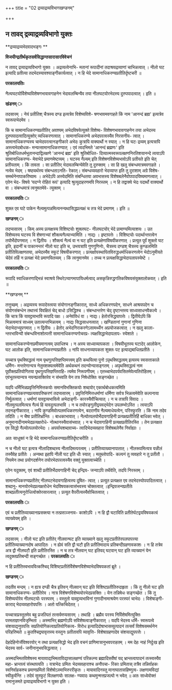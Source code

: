 +++
title = "02 द्रव्याद्रव्यविभागखण्डनम्"

+++


## न तावद् द्रव्याद्रव्यविभागो युक्तः

**द्रव्याद्रव्यभेदवादभङ्गः **

**विजयीन्द्रतीर्थकृतसर्वसिद्धान्तसारासारविवेचनं**

न तावद् द्रव्याद्रव्यविभागो युक्तः । अद्रव्यत्वेनाभि- मतानां रूपादीनां तदाश्रयद्रव्याणां चाभिन्नत्वात् । नीलो घट इत्यादि प्रतीत्या तदभेदस्यावश्याङ्गीकार्यत्वात् । न हि भेदे सामानाधिकरण्यप्रतीतिर्दृष्टचरी ॥

**परकालयतिःः**

नैल्यघटयोर्विशेष्यविशेषणभावावगाहनेन भेदावलम्बिन्यैव तया नीलघटयोरभेदस्य दुरुपपादत्वात् । इति ॥

**खंडनम् ः**

तदसारम् । नेयं प्रतीतिश् चैत्रस्य दण्ड इत्यत्रेव विशेष्यविशे- षणभावमवगाहते किं नाम 'आनन्दं ब्रह्म' इत्यत्रेव स्वरूपाभेदमेव ।

किं च सामानाधिकरण्यप्रतीतिर् अवश्यम् अभेदविषयेत्युक्ते विशेष्य- विशेषणभावावगाहनेन तया अभेदस्य दुरुपपादत्वादित्युक्तेर् व्यधिकरणत्वात् । सामानाधिकरण्ये अभेदपरत्वस्यैव निरसनीय- त्वात् । सामानाधिकरण्यस्य चाभेदपरत्वानङ्गीकारे अभेदः कुत्रापि वाक्यार्थो न स्यात् । न हि घटः द्रव्यम् इत्यत्रापि अस्त्यभेदबोधक- मन्यत्सामानाधिकरण्यात् । एवं त्वदभिमते 'आनन्दं ब्रह्मणः' इति श्रुतिबोधितधर्मभूतानन्दाद्विलक्षणे 'आनन्दं ब्रह्म' इति श्रुतिबोधित- दिव्यात्मस्वरूपलक्षणनिरतिशयानन्दे त्वयाऽपि सामानाधिकरण्य- मेवाभेदे प्रमाणमेष्टव्यम् । घटस्य नैल्यम् इति विशेषणविशेष्यभावोऽपि प्रतीयते इति चेत् प्रतीयताम् । किं तावता । सा प्रतीतिर् भेदावलम्बिन्येवेति तु दुरुक्तम् । सा हि खलु संबन्धमात्रमवगाहते । नत्वेव भेदम् । षष्ठ्यर्थस्य संबन्धताऽनति- रेकात्। संबन्धव्यवहारो भेदव्याप्त इति तु दुराशाम् अग्रे विशेष- समर्थनेनापाकरिष्यामः । अभेदेऽपि अस्येदमिति संबन्धितया अवभासस्य विशेषबलेनैवोपपादयिष्यमाणत्वात् । एतेन भेद- विषये ‘यदग्ने रोहितं रूपं' इत्यादि श्रुत्युदाहरणमपि निरस्तम् । न हि तद्वाक्ये भेदः पदार्थो वाक्यार्थो वा । संबन्धमात्रं त्वनुमतमेवे- त्युक्तम् ।

**परकालयतिः ः**

शुक्ल एव घटे पाकेन नैल्यमुत्पन्नमित्यनन्यथासिद्धप्रत्यक्षं च तत्र भेदे प्रमाणम् । इति ॥

**खण्डनम् ः**

तदप्यसारम् । किम् अस्य प्रत्यक्षस्य विशिष्टयोः शुक्लघट- नीलघटयोर् भेदे प्रामाण्यमित्याशयः । उत विशेष्यस्य घटस्य वि शेषणाभ्यां शौक्ल्यनैल्याभ्यामिति । नाद्यः । इष्टापत्तेः । विशिष्टयोः पदार्थान्तरत्वेन तयोर्भेदोपगमात् । न द्वितीयः । शौक्ल्यं नैल्यं वा न घट इति प्रत्यक्षेणाविषयीकरणात् । प्रत्युत पूर्वं शुक्लो घट इति, इदानीं च पाकानन्तरं नीलो घट इति च, उभयत्रापि गुणगुणिनोः, चैत्रस्य दण्डश् चैत्रस्य कुण्डलमिति प्रतीतिविलक्षणतया, अभेदस्यैव स्फुटं विषयीकरणात् । प्रत्यक्षोपस्थापितविरुद्धधर्माधिकरणत्वेन भेदोऽनुमीयते चेदेवं तर्हि न प्रत्यक्षं भेदे प्रमाणयितव्यम् । किं त्वनुमानमेव । तच्च न प्रत्यक्षसिद्धाभेदापलापस्येष्टे ।

**परकालयतिः ः**

रूपादि स्वाधिकरणाद्भिन्नं स्वाश्रये स्थिरेऽप्यागमापायिधर्मत्वाद् असकृन्निरुद्धगतिकविषयसंयुक्तालोकवत् । इति ॥

**खण्डनम् **

तत्तुच्छम् । अद्रव्यस्य रूपादेस्त्वया संयोगानङ्गीकारात्, साध्ये अधिकरणपदेन, साधने आश्रयपदेन च संयोगसंबन्धेन तथात्त्वं विवक्षितं चेद् बाधो ऽसिद्धिश्च । संबन्धान्तरेण चेद् दृष्टान्तस्य साध्यसाधनवैकल्ये । किं चात्र किं यावद्द्रव्यभावि रूपादि पक्षः । अनेवंविधं वा । नाद्यः। हेतोरसिद्ध्यापत्तेः । द्वितीयेऽपि किं भिन्नत्वमात्रं साध्यम् उतात्यन्तभिन्नत्वम् । नाद्यः सिद्धसाधनत्वात् । खण्डितानां गुणानां गुणिना भेदाभेदाभ्युपगमात् । न द्वितीयः । हेतोर् अभेदनिराकरणेऽसामर्थ्येन अप्रयोजकत्वात् । न खलु काला- न्तरभाविन्यौ संबन्धविनाशोत्पत्ती सामानाधिकरण्यगोचरप्र- त्यक्षसिद्धाभेदापलाप- स्येशाते ।

सामानाधिकरण्येनाप्रमीयमानत्वम् उपाधिश्च । न अस्य साध्याव्यापकता । विषयीभूतस्य घटादेर् आलोकेन, घट आलोक इति, सामानाधिकरण्याप्रतीतेः ॥ नापि साधनाव्यापकता शुक्लः पट इत्याद्यबाधितप्रतीतेः ।

यच्चात्र पृथक्सिद्धत्वं नाम पृथगुत्पत्तिज्ञप्तिमत्त्वम् इति कथयित्वा पुनो ऽपृथक्सिद्धत्वम् इत्यस्य स्वसत्ताकाले धर्मिण- मन्तरेणान्यत्र नेतुमशक्यत्वमेवेति अर्थकथनं तदन्योन्यासङ्गतम् । अपृथक्सिद्धत्वं नाम पूर्वोक्तप्रतियोगितया पृथगुत्पत्तिज्ञप्तिराहि- त्यमेव निरूपणीयम् । एतच्चाभेदपर्यवसितमेवेत्यतिरोहितम् । एवंभूतस्यान्यत्र नयनप्रसक्तिरेव न संभवति येन तत्र निषेधोक्तिः सङ्गच्छेत ।

यदपि धर्मिभिन्नप्रवृत्तिनिमित्तकयोः समानविभक्तिकयोः शब्दयोर् एकार्थबोधकत्वमिति सामानाधिकरण्यप्रत्ययपरिष्करणं तदप्यसारम् । प्रवृत्तिनिमित्तधर्माणां धर्मिणा सर्वत्र भिन्नत्वमेवेति कल्पनाया निर्मूलत्वात् । धर्माणां यावद्द्रव्यभावित्वे अभेदाङ्गी- कारस्यैवौचित्यात् । न च तत्रापि विवादः । नीलमुत्पलमित्यत्र नैल्यं हि यावदुत्पलभावि । न च तयोरङ्गुलीद्वयवद्भेदेन उपलम्भोऽस्ति । त्वयाऽपि तदनङ्गीकारात् । नापि कुण्डमिवोत्पलमधिकरणत्वेन, बदराणीव नैल्यमाधेयत्वेन, परिस्फुरति । किं नाम तदेव तदिति । न चैषा प्रतीतिर्भ्रान्तिः । बाधकाभावात् । नैल्योत्पलयोर्भेदावगाहिनी प्रत्यक्षप्रतीतिर्हि बाधिका भवेत् । अनुमानादीनामभेदप्रत्यक्षरोधे- नोत्थानस्यैवासंभवात् । न च भेदावगाहिनी प्रत्यक्षप्रतीतिरस्ति । तेन प्रत्यक्षत एव सिद्धो नैल्योत्पलयोरभेदः । अपर्यायशब्दवाच्य- त्वादिभेदव्यवहारा विशेषबलेनैव निर्वाह्याः ।

अतः साधूक्तं न हि भेदे सामानाधिकरण्यप्रतीतिर्दृष्टचरीति ॥

न च नीलो घट इत्यत्र नीलादिशब्दस्य नीलादिमत्परत्वम् । प्रतीतिव्याख्यानापातात् । नीलरूपमित्यत्र यन्नीलं तस्यैवेह प्रतीतेः । अन्यथा इहापि नीली घट इति धीः स्यात् । मतुब्लोपादि- कल्पनं तु व्यवहारे न तु प्रतीतौ । नियमेन तथा प्रयोगदर्शनेन तयोरभेदपरत्वस्यैव वक्तुं युक्तत्वाच्चेति ।

एतेन यदुक्तम्, एवं शाब्दी प्रतीतिर्भेदावगाहिनी चेद् इन्द्रिय- जन्याऽपि तथैवेति, तदपि निरस्तम् ।

सामानाधिकरण्यप्रतीतेर् नीलघटभेदावगाहित्वस्य दूषित- त्वात् । प्रत्युत प्रत्यक्षत एव तदभेदस्योपपादितत्वात् । शब्दानु- मानयोरभेदप्रत्यक्षरोधेन भेदविषयकत्वासंभवस्य चोक्तत्वात् ।इन्द्रियजन्यप्रतीतेः शाब्दप्रतीत्यनुरोधित्वोक्तेरसारत्वात् । प्रत्युत वैपरीत्यस्यैवोचितत्वात् ।

**परकालयतिः ः**

एवं च प्रतीतिव्याख्यानाप्रसक्त्या न तत्प्रसञ्जनाव- काशोऽपि । न हि द्वौ घटाविति प्रतीतेर्घटद्वयविषयकत्वं व्याख्येयम् इति ।

**खण्डनम् ः**

तदसारम् । नीलो घट इति प्रतीतेर् नीलवान्घट इति व्याख्याने खलु स्फुटप्रतीतेरपलपापत्त्या प्रतीतिव्याख्यानदोष आपादितः । न ह्येवं सति द्वौ घटौ इति प्रतीतिमादाय प्रतिबन्दीग्रहणावकाशः । न हि तत्रेव अत्र द्वौ नीलघटौ इति प्रतीतिरस्ति । न च तत्र नीलवान् घट इतिवद् घटवान् घट इति व्याख्यानं येन त्वदुक्तप्रतिबन्दी सङ्गच्छेत । **परकालयतिः ः**

न हि प्रतीतिस्वभाववित्कश्चिद् विशिष्टप्रतीतेर्विशेषणविशेष्याभेदविषयकतां ब्रूते ।

**खण्डनम् ः**

तदतीव मन्दम् । न ह्यत्र दण्डी चैत्र इतिवन् नीलवान् घट इति विशिष्टप्रतीतिरुदाहृता । किं तु नीलो घट इति सामानाधिकरण्य- प्रतीतिरेव । नात्र विशेषणविशेष्ययोरभेदप्रसक्तिः । येन तन्निषेधः सङ्गच्छेत । किं तु विशेष्ययोरेव नीलघटयोः परस्परम् । वस्तुतो यावद्द्रव्यभाविनां गुणादीनामाश्रयेण परस्परं चाभेदः । विशेषाङ्गी- काराद् भेदव्यवहारोपपत्तिः । अतो यत्किचिदेतत् ।

यच्चात्राप्रस्तुतमेव बहु प्रजल्पितं तत्सर्वमप्यसारम् । तथाहि । ब्रह्मैव परस्य निर्विशेषमित्युक्तिः परमताज्ञानविजृम्भिता । अस्माभिर् ब्रह्मणोऽपि सविशेषत्वाङ्गीकारात् । यदपि भेदस्य धर्मि- स्वरूपत्वे संशयाद्यनुपपत्तिः सप्रतियोगिकत्वाप्रतियोगिकत्व- विरोध इत्यादिदोषाभासव्युत्पादनं तत्सर्वं विशेषसमर्थनेन परिहरिष्यते ॥ कुतश्चिद्व्यावृत्तस्य वस्तुनः प्रतीतावपि व्यावृत्ति- विशेषाग्रहणादेव संशयाद्युपपत्तेः ।

देहदेहिनोर्जीवेश्वरयोर् न तथा प्रत्यक्षसिद्धो भेद इति वचनं प्राणिमात्रानुभवपराहतम् । मम देहः नाहं निर्दुःख इति भेदस्य सार्व- जनीनानुभवसिद्धत्वात् ।

अस्मदभिमतविशेषस्य मायावाद्यभिमताविद्यासालक्षण्यं परिकल्प्य ब्रह्मादिसर्वेषां यद् भ्रान्तत्वापादनं तत्स्वस्यैव महा- भ्रान्तत्वं संस्थापयति । यत्राभेदः प्रमितः भेदव्यवहाराश्च अनौपचा- रिकाः प्रमितास् तत्रैव तन्निर्वाहकः स्वनिर्वाहकश्च प्रमाणप्रमितो विशेषोऽस्माभिरुररीकृतः । मायावादिनस्तु मानाघातासहिष्णुत्व- लक्षणामविद्यां स्वीकुर्वन्ति । तदेवं सुस्फुटं विलक्षणयोः सालक्ष- ण्यवादः कथमुन्मत्तप्रजल्पो न भवेत् ॥ अतः साध्वेवोक्तं रामानुजमते द्रव्याद्रव्यविभागो न युक्त इति ।

